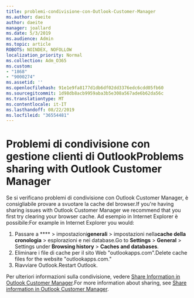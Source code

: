 ```yaml
---
title: problemi-condivisione-con-Outlook-Customer-Manager
ms.author: daeite
author: daeite
manager: joallard
ms.date: 5/3/2019
ms.audience: Admin
ms.topic: article
ROBOTS: NOINDEX, NOFOLLOW
localization_priority: Normal
ms.collection: Adm_O365
ms.custom:
- "1868"
- "9000274"
ms.assetid: ''
ms.openlocfilehash: 91e1e9fa8177d1db6df02dd3376edc6cdd05fb60
ms.sourcegitcommit: 1d98db8acb9959aba3b5e308a567ade6b62da56c
ms.translationtype: MT
ms.contentlocale: it-IT
ms.lasthandoff: 08/22/2019
ms.locfileid: "36554481"
---
```

# <a name="problems-sharing-with-outlook-customer-manager"></a><span data-ttu-id="46021-102">Problemi di condivisione con gestione clienti di Outlook</span><span class="sxs-lookup"><span data-stu-id="46021-102">Problems sharing with Outlook Customer Manager</span></span>

<span data-ttu-id="46021-103">Se si verificano problemi di condivisione con Outlook Customer Manager, è consigliabile provare a svuotare la cache del browser.</span><span class="sxs-lookup"><span data-stu-id="46021-103">If you're having sharing issues with Outlook Customer Manager we recommend that you first try clearing your browser cache.</span></span> <span data-ttu-id="46021-104">Ad esempio in Internet Explorer è possibile:</span><span class="sxs-lookup"><span data-stu-id="46021-104">For example in Internet Explorer you would:</span></span>

1. <span data-ttu-id="46021-105">Passare a \*\*\*\* > impostazioni**generali** > impostazioni nella**cache della** **cronologia** > esplorazioni e nei database.</span><span class="sxs-lookup"><span data-stu-id="46021-105">Go to **Settings** > **General** > Settings under **Browsing history** > **Caches and databases**.</span></span>
2. <span data-ttu-id="46021-106">Eliminare i file di cache per il sito Web "outlookapps.com".</span><span class="sxs-lookup"><span data-stu-id="46021-106">Delete cache files for the website "outlookapps.com."</span></span>
3. <span data-ttu-id="46021-107">Riavviare Outlook.</span><span class="sxs-lookup"><span data-stu-id="46021-107">Restart Outlook.</span></span>

<span data-ttu-id="46021-108">Per ulteriori informazioni sulla condivisione, vedere [Share Information in Outlook Customer Manager](https://support.office.com/article/4f26cc69-67da-4cd5-b344-02d1a4799310%20).</span><span class="sxs-lookup"><span data-stu-id="46021-108">For more information about sharing, see [Share information in Outlook Customer Manager](https://support.office.com/article/4f26cc69-67da-4cd5-b344-02d1a4799310%20).</span></span>